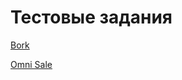 
# Тестовые задания

<a href="https://vilyaka.github.io/bork/">Bork</a>

<a href="https://vilyaka.github.io/omnisale/build/">Omni Sale</a>

